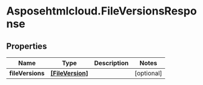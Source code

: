 # Asposehtmlcloud.FileVersionsResponse

## Properties
Name | Type | Description | Notes
------------ | ------------- | ------------- | -------------
**fileVersions** | [**[FileVersion]**](FileVersion.md) |  | [optional] 


